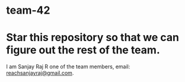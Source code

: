 # team-42
# Star this repository so that we can figure out the rest of the team.  
I am Sanjay Raj R one of the team members, email: reachsanjayraj@gmail.com.  
